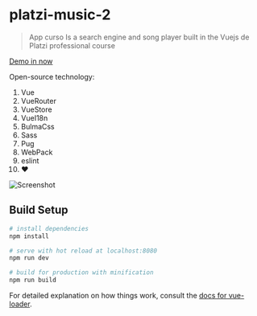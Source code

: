 # platzi-music-2

> App curso  Is a search engine and song player built in the
Vuejs de Platzi professional course

[Demo in now](https://platzi-music-onxpnhdmv.now.sh)

Open-source technology:
1. Vue
2. VueRouter
3. VueStore
4. VueI18n
5. BulmaCss
6. Sass
7. Pug
8. WebPack
9. eslint
10. ♥


![Screenshot](screenshot.png)


## Build Setup

``` bash
# install dependencies
npm install

# serve with hot reload at localhost:8080
npm run dev

# build for production with minification
npm run build
```

For detailed explanation on how things work, consult the [docs for vue-loader](http://vuejs.github.io/vue-loader).
